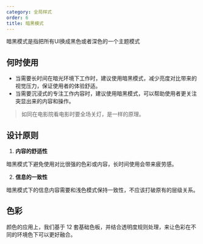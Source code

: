 ```yaml
---
category: 全局样式
order: 6
title: 暗黑模式
---
```


暗黑模式是指把所有UI换成黑色或者深色的一个主题模式

## 何时使用

- 当需要长时间在暗光环境下工作时，建议使用暗黑模式，减少亮度对比带来的视觉压力，保证使用者的体验舒适。
- 当需要沉浸式的专注工作内容时，建议使用暗黑模式，可以帮助使用者更关注突显出来的内容和操作。

> 如同在电影院看电影时要全场关灯，是一样的原理。

## 设计原则

1. **内容的舒适性**

  暗黑模式下避免使用对比很强的色彩或内容，长时间使用会带来疲劳感。

2. **信息的一致性**

  暗黑模式下的信息内容需要和浅色模式保持一致性，不应该打破原有的层级关系。

## 色彩

颜色的应用上，我们基于 12 套基础色板，并结合透明度规则处理，来让色彩在不同的环境色下可以更好融合。
